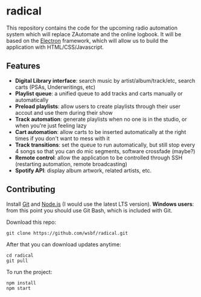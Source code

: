 # radical

This repository contains the code for the upcoming radio automation system which will replace ZAutomate and the online logbook. It will be based on the [Electron](http://electron.atom.io/) framework, which will allow us to build the application with HTML/CSS/Javascript.

## Features

- __Digital Library interface__: search music by artist/album/track/etc, search carts (PSAs, Underwritings, etc)
- __Playlist queue__: a unified queue to add tracks and carts manually or automatically
- __Preload playlists__: allow users to create playlists through their user accout and use them during their show
- __Track automation__: generate playlists when no one is in the studio, or when you're just feeling lazy
- __Cart automation__: allow carts to be inserted automatically at the right times if you don't want to mess with it
- __Track transitions__: set the queue to run automatically, but still stop every 4 songs so that you can do mic segments, software crossfade (maybe?)
- __Remote control__: allow the application to be controlled through SSH (restarting automation, remote broadcasting)
- __Spotify API__: display album artwork, related artists, etc.

## Contributing

Install [Git](https://git-scm.com/downloads) and [Node.js](https://nodejs.org/en/) (I would use the latest LTS version). __Windows users__: from this point you should use Git Bash, which is included with Git.

Download this repo:
```
git clone https://github.com/wsbf/radical.git
```

After that you can download updates anytime:
```
cd radical
git pull
```

To run the project: 
```
npm install
npm start 
```
